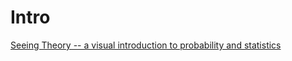 # Intro

[Seeing Theory -- a visual introduction to probability and statistics](https://seeing-theory.brown.edu/index.html#firstPage)